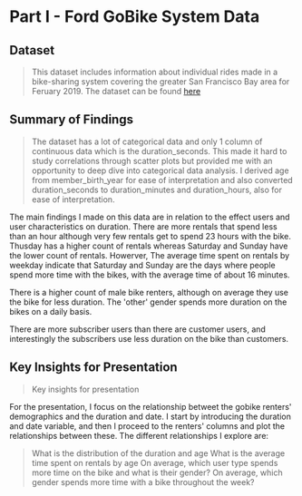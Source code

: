 # Part I - Ford GoBike System Data

## Dataset

> This dataset includes information about individual rides made in a bike-sharing system covering the greater San Francisco Bay area for Feruary 2019.
The dataset can be found [here](https://github.com/BetaNYC/Bike-Share-Data-Best-Practices/wiki/Bike-Share-Data-Systems)

## Summary of Findings

> The dataset has a lot of categorical data and only 1 column of continuous data which is the duration_seconds. This made it hard to study correlations through scatter plots but provided me with an opportunity to deep dive into categorical data analysis. I derived age from member_birth_year for ease of interpretation and also converted duration_seconds to duration_minutes and duration_hours, also for ease of interpretation.

The main findings I made on this data are in relation to the effect users and user characteristics on duration. There are more rentals that spend less than an hour although very few rentals get to spend 23 hours with the bike. Thusday has a higher count of rentals whereas Saturday and Sunday have the lower count of rentals. Howerver, The average time spent on rentals by weekday indicate that Saturday and Sunday are the days where people spend more time with the bikes, with the average time of about 16 minutes.

There is a higher count of male bike renters, although on average they use the bike for less duration. The 'other' gender spends more duration on the bikes on a daily basis.

There are more subscriber users than there are customer users, and interestingly the subscribers use less duration on the bike than customers.

## Key Insights for Presentation

> Key insights for presentation

For the presentation, I focus on the relationship betweet the gobike renters' demographics and the duration and date.
I start by introducing the duration and date variable, and then I proceed to the renters' columns and plot the relationships between these. The different relationships I explore are:
> What is the distribution of the duration and age
> What is the average time spent on rentals by age 
> On average, which user type spends more time on the bike and what is their gender?
> On average, which gender spends more time with a bike throughout the week?
